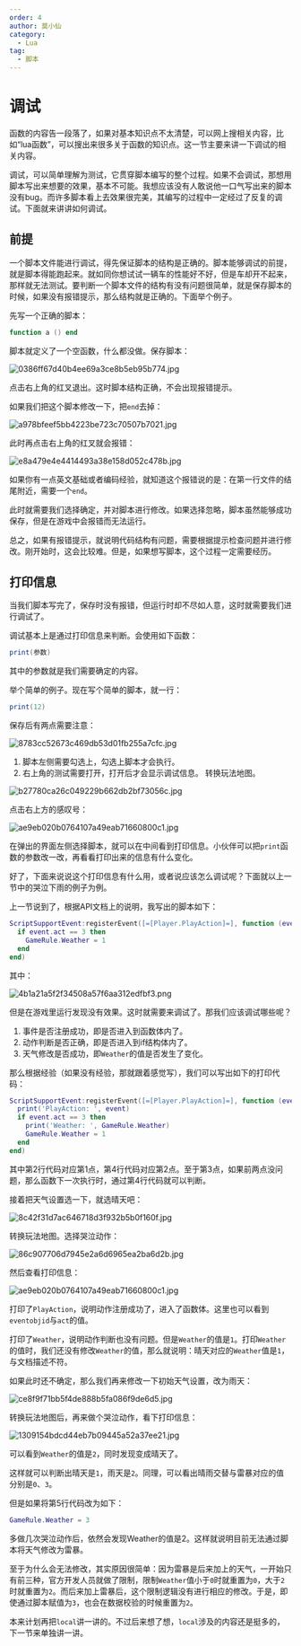 ```yaml
---
order: 4
author: 莫小仙
category:
  - Lua
tag:
  - 脚本
---
```


# 调试

函数的内容告一段落了，如果对基本知识点不太清楚，可以网上搜相关内容，比如“lua函数”，可以搜出来很多关于函数的知识点。这一节主要来讲一下调试的相关内容。

调试，可以简单理解为测试，它贯穿脚本编写的整个过程。如果不会调试，那想用脚本写出来想要的效果，基本不可能。我想应该没有人敢说他一口气写出来的脚本没有bug。而许多脚本看上去效果很完美，其编写的过程中一定经过了反复的调试。下面就来讲讲如何调试。

## 前提

一个脚本文件能进行调试，得先保证脚本的结构是正确的。脚本能够调试的前提，就是脚本得能跑起来。就如同你想试试一辆车的性能好不好，但是车却开不起来，那样就无法测试。要判断一个脚本文件的结构有没有问题很简单，就是保存脚本的时候，如果没有报错提示，那么结构就是正确的。下面举个例子。

先写一个正确的脚本：

```lua
function a () end
```

脚本就定义了一个空函数，什么都没做。保存脚本：

![0386ff67d40b4ee69a3ce8b5eb95b774.jpg](https://s2.loli.net/2023/03/04/uy2IxpjNE1Hskgm.jpg)

点击右上角的红叉退出。这时脚本结构正确，不会出现报错提示。

如果我们把这个脚本修改一下，把`end`去掉：

![a978bfeef5bb4223be723c70507b7021.jpg](https://s2.loli.net/2023/03/04/LQtOiUj9PJ3VS1C.jpg)

此时再点击右上角的红叉就会报错：

![e8a479e4e4414493a38e158d052c478b.jpg](https://s2.loli.net/2023/03/04/n43ECAeusHzOSfQ.jpg)

如果你有一点英文基础或者编码经验，就知道这个报错说的是：在第一行文件的结尾附近，需要一个`end`。

此时就需要我们选择确定，并对脚本进行修改。如果选择忽略，脚本虽然能够成功保存，但是在游戏中会报错而无法运行。

总之，如果有报错提示，就说明代码结构有问题，需要根据提示检查问题并进行修改。刚开始时，这会比较难。但是，如果想写脚本，这个过程一定需要经历。

## 打印信息

当我们脚本写完了，保存时没有报错，但运行时却不尽如人意，这时就需要我们进行调试了。

调试基本上是通过打印信息来判断。会使用如下函数：

```lua
print(参数)
```

其中的参数就是我们需要确定的内容。

举个简单的例子。现在写个简单的脚本，就一行：

```lua
print(12)
```

保存后有两点需要注意：

![8783cc52673c469db53d01fb255a7cfc.jpg](https://s2.loli.net/2023/03/04/bXAxgSHzceCM895.jpg)
1. 脚本左侧需要勾选上，勾选上脚本才会执行。
2. 右上角的测试需要打开，打开后才会显示调试信息。
转换玩法地图。

![b27780ca26c049229b662db2bf73056c.jpg](https://s2.loli.net/2023/03/04/BnRCa8h3TZ52vym.jpg)

点击右上方的感叹号：

![ae9eb020b0764107a49eab71660800c1.jpg](https://s2.loli.net/2023/03/04/gE1a6iQyq5PbdKz.jpg)

在弹出的界面左侧选择脚本，就可以在中间看到打印信息。小伙伴可以把`print`函数的参数改一改，再看看打印出来的信息有什么变化。

好了，下面来说说这个打印信息有什么用，或者说应该怎么调试呢？下面就以上一节中的哭泣下雨的例子为例。

上一节说到了，根据API文档上的说明，我写出的脚本如下：

```lua
ScriptSupportEvent:registerEvent([=[Player.PlayAction]=], function (event)
  if event.act == 3 then
    GameRule.Weather = 1
  end
end)
```

其中：

![4b1a21a5f2f34508a57f6aa312edfbf3.png](https://s2.loli.net/2023/03/04/H1Kr6VAM9Omqn2u.png)

但是在游戏里运行发现没有效果。这时就需要来调试了。那我们应该调试哪些呢？

1. 事件是否注册成功，即是否进入到函数体内了。
2. 动作判断是否正确，即是否进入到if结构体内了。
3. 天气修改是否成功，即`Weather`的值是否发生了变化。

那么根据经验（如果没有经验，那就跟着感觉写），我们可以写出如下的打印代码：

```lua
ScriptSupportEvent:registerEvent([=[Player.PlayAction]=], function (event)
  print('PlayAction: ', event)
  if event.act == 3 then
    print('Weather: ', GameRule.Weather)
    GameRule.Weather = 1
  end
end)
```

其中第2行代码对应第1点，第4行代码对应第2点。至于第3点，如果前两点没问题，那么函数下一次执行时，通过第4行代码就可以判断。

接着把天气设置选一下，就选晴天吧：

![8c42f31d7ac646718d3f932b5b0f160f.jpg](https://s2.loli.net/2023/03/04/JaFQMiXHS8gx5Dd.jpg)

转换玩法地图。选择哭泣动作：

![86c907706d7945e2a6d6965ea2ba6d2b.jpg](https://s2.loli.net/2023/03/04/S1XfFGkNMi4EaVm.jpg)

然后查看打印信息：

![ae9eb020b0764107a49eab71660800c1.jpg](https://s2.loli.net/2023/03/04/gE1a6iQyq5PbdKz.jpg)

打印了`PlayAction`，说明动作注册成功了，进入了函数体。这里也可以看到`eventobjid`与`act`的值。

打印了`Weather`，说明动作判断也没有问题。但是`Weather`的值是`1`。打印`Weather`的值时，我们还没有修改`Weather`的值，那么就说明：晴天对应的`Weather`值是`1`，与文档描述不符。

如果此时还不确定，那么我们再来修改一下初始天气设置，改为雨天：

![ce8f9f71bb5f4de888b5fa086f9de6d5.jpg](https://s2.loli.net/2023/03/04/hePaOyiMKtdo8m6.jpg)

转换玩法地图后，再来做个哭泣动作，看下打印信息：

![1309154bdcd44eb7b09445a52a37ee21.jpg](https://s2.loli.net/2023/03/04/HI25LhnvPbFDrqt.jpg)

可以看到`Weather`的值是`2`，同时发现变成晴天了。

这样就可以判断出晴天是`1`，雨天是`2`。同理，可以看出晴雨交替与雷暴对应的值分别是`0`、`3`。

但是如果将第5行代码改为如下：

```lua
GameRule.Weather = 3
```

多做几次哭泣动作后，依然会发现Weather的值是2。这样就说明目前无法通过脚本将天气修改为雷暴。

至于为什么会无法修改，其实原因很简单：因为雷暴是后来加上的天气，一开始只有前三种，官方开发人员就做了限制，限制`Weather`值小于`0`时就重置为`0`，大于`2`时就重置为`2`。而后来加上雷暴后，这个限制逻辑没有进行相应的修改。于是，即使通过脚本赋值为`3`，也会在数据校验的时候重置为`2`。

本来计划再把`local`讲一讲的。不过后来想了想，`local`涉及的内容还是挺多的，下一节来单独讲一讲。

